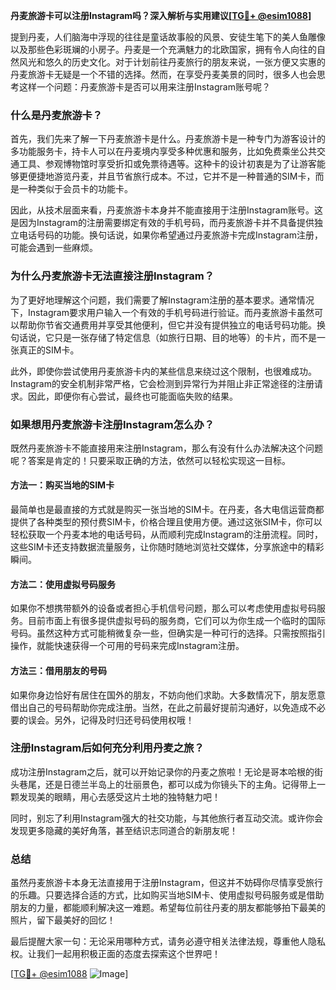 **丹麦旅游卡可以注册Instagram吗？深入解析与实用建议[[TG💪+ @esim1088](https://t.me/s/esim1088)]**

提到丹麦，人们脑海中浮现的往往是童话故事般的风景、安徒生笔下的美人鱼雕像以及那些色彩斑斓的小房子。丹麦是一个充满魅力的北欧国家，拥有令人向往的自然风光和悠久的历史文化。对于计划前往丹麦旅行的朋友来说，一张方便又实惠的丹麦旅游卡无疑是一个不错的选择。然而，在享受丹麦美景的同时，很多人也会思考这样一个问题：丹麦旅游卡是否可以用来注册Instagram账号呢？

### 什么是丹麦旅游卡？

首先，我们先来了解一下丹麦旅游卡是什么。丹麦旅游卡是一种专门为游客设计的多功能服务卡，持卡人可以在丹麦境内享受多种优惠和服务，比如免费乘坐公共交通工具、参观博物馆时享受折扣或免票待遇等。这种卡的设计初衷是为了让游客能够更便捷地游览丹麦，并且节省旅行成本。不过，它并不是一种普通的SIM卡，而是一种类似于会员卡的功能卡。

因此，从技术层面来看，丹麦旅游卡本身并不能直接用于注册Instagram账号。这是因为Instagram的注册需要绑定有效的手机号码，而丹麦旅游卡并不具备提供独立电话号码的功能。换句话说，如果你希望通过丹麦旅游卡完成Instagram注册，可能会遇到一些麻烦。

### 为什么丹麦旅游卡无法直接注册Instagram？

为了更好地理解这个问题，我们需要了解Instagram注册的基本要求。通常情况下，Instagram要求用户输入一个有效的手机号码进行验证。而丹麦旅游卡虽然可以帮助你节省交通费用并享受其他便利，但它并没有提供独立的电话号码功能。换句话说，它只是一张存储了特定信息（如旅行日期、目的地等）的卡片，而不是一张真正的SIM卡。

此外，即使你尝试使用丹麦旅游卡内的某些信息来绕过这个限制，也很难成功。Instagram的安全机制非常严格，它会检测到异常行为并阻止非正常途径的注册请求。因此，即便你有心尝试，最终也可能面临失败的结果。

### 如果想用丹麦旅游卡注册Instagram怎么办？

既然丹麦旅游卡不能直接用来注册Instagram，那么有没有什么办法解决这个问题呢？答案是肯定的！只要采取正确的方法，依然可以轻松实现这一目标。

#### 方法一：购买当地的SIM卡

最简单也是最直接的方式就是购买一张当地的SIM卡。在丹麦，各大电信运营商都提供了各种类型的预付费SIM卡，价格合理且使用方便。通过这张SIM卡，你可以轻松获取一个丹麦本地的电话号码，从而顺利完成Instagram的注册流程。同时，这些SIM卡还支持数据流量服务，让你随时随地浏览社交媒体，分享旅途中的精彩瞬间。

#### 方法二：使用虚拟号码服务

如果你不想携带额外的设备或者担心手机信号问题，那么可以考虑使用虚拟号码服务。目前市面上有很多提供虚拟号码的服务商，它们可以为你生成一个临时的国际号码。虽然这种方式可能稍微复杂一些，但确实是一种可行的选择。只需按照指引操作，就能快速获得一个可用的号码来完成Instagram注册。

#### 方法三：借用朋友的号码

如果你身边恰好有居住在国外的朋友，不妨向他们求助。大多数情况下，朋友愿意借出自己的号码帮助你完成注册。当然，在此之前最好提前沟通好，以免造成不必要的误会。另外，记得及时归还号码使用权哦！

### 注册Instagram后如何充分利用丹麦之旅？

成功注册Instagram之后，就可以开始记录你的丹麦之旅啦！无论是哥本哈根的街头巷尾，还是日德兰半岛上的壮丽景色，都可以成为你镜头下的主角。记得带上一颗发现美的眼睛，用心去感受这片土地的独特魅力吧！

同时，别忘了利用Instagram强大的社交功能，与其他旅行者互动交流。或许你会发现更多隐藏的美好角落，甚至结识志同道合的新朋友呢！

### 总结

虽然丹麦旅游卡本身无法直接用于注册Instagram，但这并不妨碍你尽情享受旅行的乐趣。只要选择合适的方式，比如购买当地SIM卡、使用虚拟号码服务或是借助朋友的力量，都能顺利解决这一难题。希望每位前往丹麦的朋友都能够拍下最美的照片，留下最美好的回忆！

最后提醒大家一句：无论采用哪种方式，请务必遵守相关法律法规，尊重他人隐私权。让我们一起用积极正面的态度去探索这个世界吧！

[[TG💪+ @esim1088](https://t.me/s/esim1088) ![Image](https://i.postimg.cc/4NQfJmqS/Snipaste-2025-05-13-00-14-12.png)]